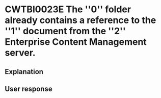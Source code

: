 # CWTBI0023E The ''0'' folder already contains a reference to the ''1'' document from the ''2'' Enterprise Content Management server.

## Explanation

## User response